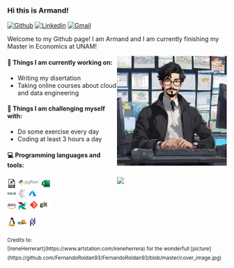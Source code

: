 ### Hi this is Armand!

[![Github](https://img.shields.io/badge/-Github-000?style=flat&logo=Github&logoColor=white)](https://github.com/armand-analytics/)
[![Linkedin](https://img.shields.io/badge/-LinkedIn-blue?style=flat&logo=Linkedin&logoColor=white)](https://www.linkedin.com/in/atadeog/)
[![Gmail](https://img.shields.io/badge/-Gmail-c14438?style=flat&logo=Gmail&logoColor=white)](mailto:alterback@gmail.com)

Welcome to my Github page! I am Armand and I am currently finishing my Master in Economics at UNAM!  

<img align="right" alt="img" src="https://github.com/armand-analytics/ml-repo/blob/main/me2.png" width="50%" height="auto" />


#### 🌱 Things I am currently working on: 
- Writing my disertation
- Taking online courses about cloud and data engineering 
#### :muscle: Things I am challenging myself with:
- Do some exercise every day
- Coding at least 3 hours a day

#### :computer: Programming languages and tools: 
<p>
	<img width="50%" align="right" src="https://github-readme-stats.vercel.app/api?username=FernandoRoldan93&show_icons=true&hide_border=true" />

<code><img width="4%" src="https://github.com/armand-analytics/images/blob/main/sql-file-format-symbol-svgrepo-com.svg"></code>
<code><img width="10%" src="https://github.com/armand-analytics/images/blob/main/pytho.svg"></code>
<code><img width="4%" src="https://github.com/armand-analytics/images/blob/main/excel-svgrepo-com.svg"></code>
<br />
<code><img width="4%" src="https://github.com/armand-analytics/images/blob/main/qlik-svgrepo-com.svg"></code>
<code><img width="4%" src="https://github.com/armand-analytics/images/blob/main/cognos-analytics-svgrepo-com.svg"></code>
<code><img width="4%" src="https://github.com/armand-analytics/images/blob/main/azure-svgrepo-com.svg"></code>
<br />
<code><img width="4%" src="https://github.com/armand-analytics/images/blob/main/aws-svgrepo-com.svg"></code>
<code><img width="4%" src="https://github.com/armand-analytics/images/blob/main/airflow-svgrepo-com.svg"></code>
<code><img width="10%" src="https://github.com/armand-analytics/images/blob/main/git.svg"></code>
</p>
<code><img width="4%" src="https://github.com/armand-analytics/images/blob/main/Linux.svg"></code>
<code><img width="4%" src="https://github.com/armand-analytics/images/blob/main/scikit-learn.svg"></code>
<code><img width="4%" src="https://github.com/armand-analytics/images/blob/main/Pandas.svg"></code>
</p>
<sub>Credits to: <br/>[IreneHerrerart](https://www.artstation.com/ireneherrera) for the wonderfull [picture](https://github.com/FernandoRoldan93/FernandoRoldan93/blob/master/cover_image.jpg)</sub>
